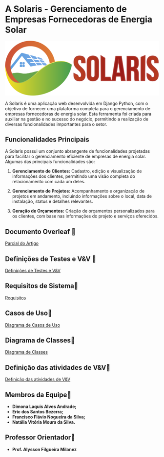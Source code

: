 # A Solaris - Gerenciamento de Empresas Fornecedoras de Energia Solar

![Solaris Logo](https://github.com/flavionogueiraa/projetoX/blob/main/documents/solaris.svg)

A Solaris é uma aplicação web desenvolvida em Django Python, com o objetivo de fornecer uma plataforma completa para o gerenciamento de empresas fornecedoras de energia solar. Esta ferramenta foi criada para auxiliar na gestão e no sucesso do negócio, permitindo a realização de diversas funcionalidades importantes para o setor.

## Funcionalidades Principais

A Solaris possui um conjunto abrangente de funcionalidades projetadas para facilitar o gerenciamento eficiente de empresas de energia solar. Algumas das principais funcionalidades são:

1. **Gerenciamento de Clientes:** Cadastro, edição e visualização de informações dos clientes, permitindo uma visão completa do relacionamento com cada um deles.

2. **Gerenciamento de Projetos:** Acompanhamento e organização de projetos em andamento, incluindo informações sobre o local, data de instalação, status e detalhes relevantes.

3. **Geração de Orçamentos:** Criação de orçamentos personalizados para os clientes, com base nas informações do projeto e serviços oferecidos.

## Documento Overleaf 📃
[Parcial do Artigo]([https://github.com/flavionogueiraa/projetoX/blob/main/documents/analise_requisitos.pdf](https://www.overleaf.com/3346185465bzvxsrtvdthq))
## Definições de Testes e V&V 📃
[Definições de Testes e V&V ]([[https://github.com/flavionogueiraa/projetoX/blob/main/documents/analise_requisitos.pdf](https://www.overleaf.com/3346185465bzvxsrtvdthq](https://github.com/flavionogueiraa/projetoX/blob/main/documents/definicao_atividades_vev.pdf)))
## Requisitos de Sistema📓
[Requisitos](https://github.com/flavionogueiraa/projetoX/blob/main/documents/analise_requisitos.pdf)
## Casos de Uso📕
[Diagrama de Casos de Uso](https://github.com/flavionogueiraa/projetoX/blob/main/documents/diagrama_caso_uso.pdf)
## Diagrama de Classes📃
[Diagrama de Classes](https://github.com/flavionogueiraa/projetoX/blob/main/documents/diagrama_classe.pdf)
## Definição das atividades de V&V📝
[Definição das atividades de V&V](https://github.com/flavionogueiraa/projetoX/blob/main/documents/definicao_atividades_vev.pdf)
## Membros da Equipe🖖
- **Dimona Laquis Alves Andrade;**
- **Eric dos Santos Bezerra;**
- **Francisco Flávio Nogueira da Silva;**
- **Natália Vitória Moura da Silva.**
## Professor Orientador🚀
- **Prof. Alysson Filgueira Milanez**
